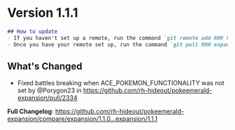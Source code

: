 # Version 1.1.1

```md
## How to update
- If you haven't set up a remote, run the command `git remote add RHH https://github.com/rh-hideout/pokeemerald-expansion`.
- Once you have your remote set up, run the command `git pull RHH expansion/1.1.1`.
```

## What's Changed
* Fixed battles breaking when ACE_POKEMON_FUNCTIONALITY was not set by @Porygon23 in https://github.com/rh-hideout/pokeemerald-expansion/pull/2334


**Full Changelog**: https://github.com/rh-hideout/pokeemerald-expansion/compare/expansion/1.1.0...expansion/1.1.1